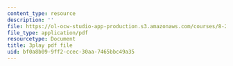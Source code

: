 ```yaml
---
content_type: resource
description: ''
file: https://ol-ocw-studio-app-production.s3.amazonaws.com/courses/8-20-introduction-to-special-relativity-january-iap-2021/bf0a8b099ff2ccec30aa7465bbc49a35_2YPu29d8RZY.pdf
file_type: application/pdf
resourcetype: Document
title: 3play pdf file
uid: bf0a8b09-9ff2-ccec-30aa-7465bbc49a35
---
```


